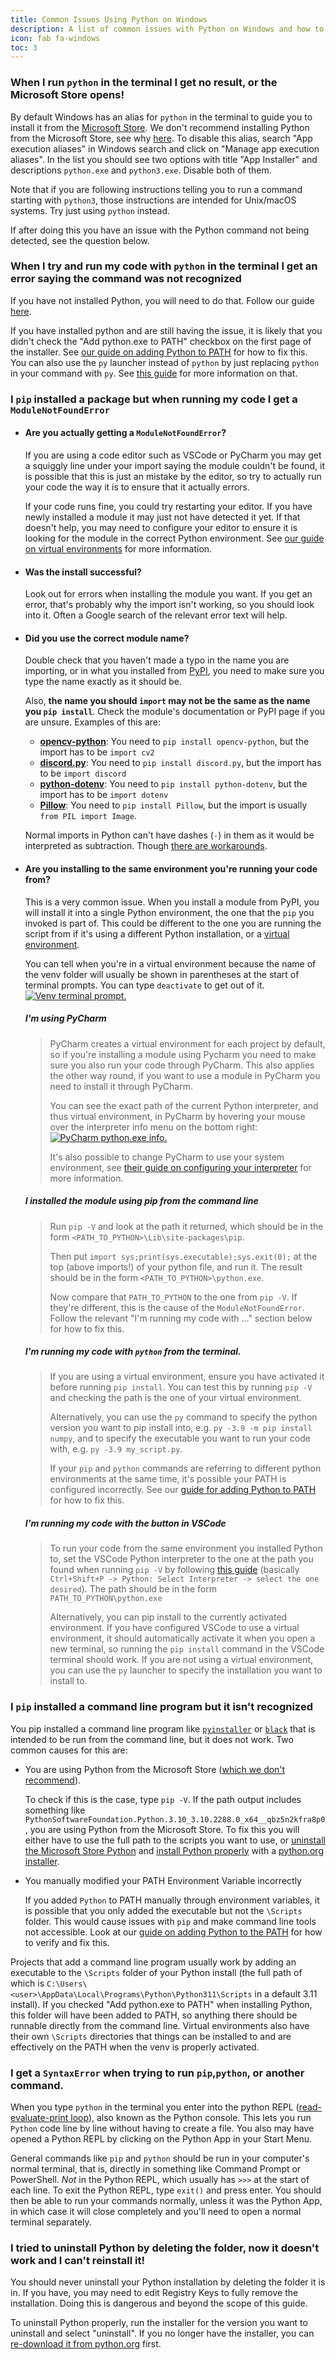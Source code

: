 ```yaml
---
title: Common Issues Using Python on Windows
description: A list of common issues with Python on Windows and how to fix them
icon: fab fa-windows
toc: 3
---
```


### When I run `python` in the terminal I get no result, or the Microsoft Store opens!

By default Windows has an alias for `python` in the terminal to guide you to install it from the [Microsoft
Store](https://apps.microsoft.com/store/search/python). We don't recommend installing Python from the Microsoft
Store, see why [here](../microsoft-store). To disable this alias, search "App execution aliases" in Windows search
and click on "Manage app execution aliases". In the list you should see two options with title "App Installer" and
descriptions `python.exe` and `python3.exe`. Disable both of them.

Note that if you are following instructions telling you to run a command starting with `python3`, those instructions are
intended for Unix/macOS systems. Try just using `python` instead.

If after doing this you have an issue with the Python command not being detected, see the question below.

### When I try and run my code with `python` in the terminal I get an error saying the command was not recognized

If you have not installed Python, you will need to do that. Follow our guide [here](../installing-and-using-python).

If you have installed python and are still having the issue, it is likely that you didn't check the "Add python.exe to
PATH" checkbox on the first page of the installer. See [our guide on adding Python to PATH](../putting-python-on-path)
for how to fix this. You can also use the `py` launcher instead of `python` by just replacing `python` in your command
with `py`. See [this guide](../installing-and-using-python/#the-py-launcher) for more information on that.

### I `pip` installed a package but when running my code I get a `ModuleNotFoundError`

-   #### Are you actually getting a `ModuleNotFoundError`?

    If you are using a code editor such as VSCode or PyCharm you may get a squiggly line under your import saying the
    module couldn't be found, it is possible that this is just an mistake by the editor, so try to actually run your
    code the way it is to ensure that it actually errors.

    If your code runs fine, you could try restarting your editor. If you have newly installed a module it may just not
    have detected it yet. If that doesn't help, you may need to configure your editor to ensure it is looking for the
    module in the correct Python environment. See [our guide on virtual
    environments](../installing-and-using-python/#virtual-environments) for more information.

-   #### Was the install successful?

    Look out for errors when installing the module you want. If you get an error, that's probably why the import isn't
    working, so you should look into it. Often a Google search of the relevant error text will help.

-   #### Did you use the correct module name?

    Double check that you haven't made a typo in the name you are importing, or in what you installed from
    [PyPI](https://pypi.org/), you need to make sure you type the name exactly as it should be.

    Also, **the name you should `import` may not be the same as the name you `pip install`**. Check the module's
    documentation or PyPI page if you are unsure. Examples of this are:

    -   [**opencv-python**](https://pypi.org/project/opencv-python/): You need to `pip install opencv-python`, but the
        import has to be `import cv2`
    -   [**discord.py**](https://pypi.org/project/discord.py/): You need to `pip install discord.py`, but the import has
        to be `import discord`
    -   [**python-dotenv**](https://pypi.org/project/python-dotenv/): You need to `pip install python-dotenv`, but the
        import has to be `import dotenv`
    -   [**Pillow**](https://pypi.org/project/Pillow/): You need to `pip install Pillow`, but the import is
        usually `from PIL import Image`.

    Normal imports in Python can't have dashes (`-`) in them as it would be interpreted as subtraction. Though [there
    are workarounds](https://stackoverflow.com/questions/7583652/python-module-with-a-dash-or-hyphen-in-its-name).

-   #### Are you installing to the same environment you're running your code from?

    This is a very common issue. When you install a module from PyPI, you will install it into a single Python
    environment, the one that the `pip` you invoked is part of. This could be different to the one you are running the
    script from if it's using a different Python installation, or a [virtual environment](../installing-and-using-python/#virtual-environments).

    You can tell when you're in a virtual environment because the name of the venv folder will usually be shown in
    parentheses at the start of terminal prompts. You can type `deactivate` to get out of it.
    [![Venv terminal prompt.](/static/images/content/python-on-windows/venv_prompt.png)](/static/images/content/python-on-windows/venv_prompt.png)

    ##### I'm using PyCharm

    > PyCharm creates a virtual environment for each project by default, so if you're installing a module using Pycharm
    > you need to make sure you also run your code through PyCharm. This also applies the other way round, if you want
    > to use a module in PyCharm you need to install it through PyCharm.
    >
    > You can see the exact path of the current Python interpreter, and thus virtual environment, in PyCharm by hovering
    > your mouse over the interpreter info menu on the bottom right:
    > [![PyCharm python.exe info.](/static/images/content/python-on-windows/pycharm_python_path.png)](/static/images/content/python-on-windows/pycharm_python_path.png)
    >
    > It's also possible to change PyCharm to use your system environment, see [their guide on configuring your
    > interpreter](https://www.jetbrains.com/help/pycharm/configuring-python-interpreter.html) for more information.

    ##### I installed the module using pip from the command line

    > Run `pip -V` and look at the path it returned, which should be in the form
    > `<PATH_TO_PYTHON>\Lib\site-packages\pip`.
    >
    > Then put `import sys;print(sys.executable);sys.exit(0);` at the top (above imports!) of your python file, and run
    > it. The result should be in the form `<PATH_TO_PYTHON>\python.exe`.
    >
    > Now compare that `PATH_TO_PYTHON` to the one from `pip -V`. If they're different, this is the cause of the
    > `ModuleNotFoundError`. Follow the relevant "I'm running my code with ..." section below for how to fix this.

    ##### I'm running my code with `python` from the terminal.

    > If you are using a virtual environment, ensure you have activated it before running `pip install`. You can test
    > this by running `pip -V` and checking the path is the one of your virtual environment.
    >
    > Alternatively, you can use the `py` command to specify the python version you want to pip install into, e.g.
    > `py -3.9 -m pip install numpy`, and to specify the executable you want to run your code with, e.g.
    > `py -3.9 my_script.py`.
    >
    > If your `pip` and `python` commands are referring to different python environments at the same time, it's possible
    > your PATH is configured incorrectly. See our [guide for adding Python to PATH](../putting-python-on-path) for
    > how to fix this.

    ##### I'm running my code with the button in VSCode

    > To run your code from the same environment you installed Python to, set the VSCode Python interpreter to the one
    > at the path you found when running `pip -V` by following [this
    > guide](https://code.visualstudio.com/docs/python/environments#_select-and-activate-an-environment) (basically
    > `Ctrl+Shift+P -> Python: Select Interpreter -> select the one desired`). The path should be in the form
    > `PATH_TO_PYTHON\python.exe`
    >
    > Alternatively, you can pip install to the currently activated environment. If you have configured VSCode to use a
    > virtual environment, it should automatically activate it when you open a new terminal, so running the
    > `pip install` command in the VSCode terminal should work. If you are not using a virtual environment, you can use
    > the `py` launcher to specify the installation you want to install to.

### I `pip` installed a command line program but it isn't recognized

You pip installed a command line program like [`pyinstaller`](https://pypi.org/project/pyinstaller/) or
[`black`](https://pypi.org/project/black/) that is intended to be run from the command line, but it does not work. Two
common causes for this are:

-   You are using Python from the Microsoft Store ([which we don't recommend](../miscrosoft-store)).

    To check if this is the case, type `pip -V`. If the path output includes something like
    `PythonSoftwareFoundation.Python.3.10_3.10.2288.0_x64__qbz5n2kfra8p0`, you are using Python from the Microsoft
    Store. To fix this you will either have to use the full path to the scripts you want to use, or [uninstall the
    Microsoft Store Python](../miscrosoft-store/#uninstalling) and [install Python
    properly](../installing-and-using-python) with a [python.org installer](https://www.python.org/downloads).

-   You manually modified your PATH Environment Variable incorrectly

    If you added `Python` to PATH manually through environment variables, it is possible that you only added the
    executable but not the `\Scripts` folder. This would cause issues with `pip` and make command line tools not
    accessible. Look at our [guide on adding Python to the
    PATH](../putting-python-on-path/#advanced-method-manually-edit-the-path) for how to verify and fix this.

Projects that add a command line program usually work by adding an executable to the `\Scripts` folder of your Python
install (the full path of which is `C:\Users\<user>\AppData\Local\Programs\Python\Python311\Scripts` in a default 3.11
install). If you checked "Add python.exe to PATH" when installing Python, this folder will have been added to PATH, so
anything there should be runnable directly from the command line. Virtual environments also have their own `\Scripts`
directories that things can be installed to and are effectively on the PATH when the venv is properly activated.

### I get a `SyntaxError` when trying to run `pip`,`python`, or another command.

When you type `python` in the terminal you enter into the python REPL ([read-evaluate-print
loop](https://en.wikipedia.org/wiki/Read%E2%80%93eval%E2%80%93print_loop)), also known as the Python console. This lets
you run `Python` code line by line without having to create a file. You also may have opened a Python REPL by clicking
on the Python App in your Start Menu.

General commands like `pip` and `python` should be run in your computer's normal terminal, that is, directly in
something like Command Prompt or PowerShell. _Not_ in the Python REPL, which usually has `>>>` at the start of each
line. To exit the Python REPL, type `exit()` and press enter. You should then be able to run your commands normally,
unless it was the Python App, in which case it will close completely and you'll need to open a normal terminal
separately.

### I tried to uninstall Python by deleting the folder, now it doesn't work and I can't reinstall it!

You should never uninstall your Python installation by deleting the folder it is in. If you have, you may need to edit
Registry Keys to fully remove the installation. Doing this is dangerous and beyond the scope of this guide.

To uninstall Python properly, run the installer for the version you want to uninstall and select "uninstall". If you no
longer have the installer, you can [re-download it from python.org](https://www.python.org/downloads/windows/) first.
